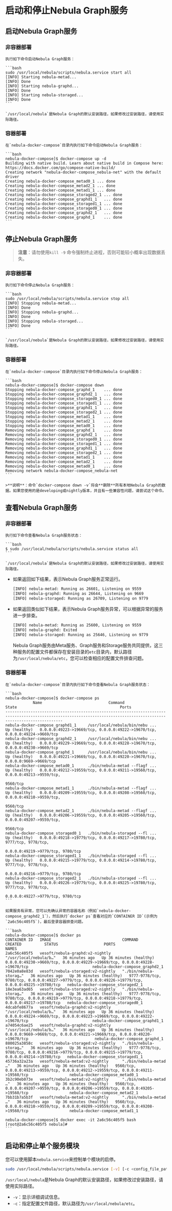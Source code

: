 # 启动和停止Nebula Graph服务

## 启动Nebula Graph服务

### 非容器部署
  
    执行如下命令启动Nebula Graph服务：

    ```bash
    sudo /usr/local/nebula/scripts/nebula.service start all
    [INFO] Starting nebula-metad...
    [INFO] Done
    [INFO] Starting nebula-graphd...
    [INFO] Done
    [INFO] Starting nebula-storaged...
    [INFO] Done
    ```

    `/usr/local/nebula`是Nebula Graph的默认安装路径，如果修改过安装路径，请使用实际路径。

### 容器部署

    在`nebula-docker-compose`目录内执行如下命令启动Nebula Graph服务：

    ```bash
    nebula-docker-compose]$ docker-compose up -d
    Building with native build. Learn about native build in Compose here: https://docs.docker.com/go/compose-native-build/
    Creating network "nebula-docker-compose_nebula-net" with the default driver
    Creating nebula-docker-compose_metad0_1 ... done
    Creating nebula-docker-compose_metad2_1 ... done
    Creating nebula-docker-compose_metad1_1 ... done
    Creating nebula-docker-compose_storaged2_1 ... done
    Creating nebula-docker-compose_graphd1_1   ... done
    Creating nebula-docker-compose_storaged1_1 ... done
    Creating nebula-docker-compose_storaged0_1 ... done
    Creating nebula-docker-compose_graphd2_1   ... done
    Creating nebula-docker-compose_graphd_1    ... done
    ```

## 停止Nebula Graph服务

>**注意**：请勿使用`kill -9` 命令强制终止进程，否则可能较小概率出现数据丢失。

### 非容器部署
  
    执行如下命令停止Nebula Graph服务：

    ```bash
    sudo /usr/local/nebula/scripts/nebula.service stop all
    [INFO] Stopping nebula-metad...
    [INFO] Done
    [INFO] Stopping nebula-graphd...
    [INFO] Done
    [INFO] Stopping nebula-storaged...
    [INFO] Done
    ```

    `/usr/local/nebula`是Nebula Graph的默认安装路径，如果修改过安装路径，请使用实际路径。

### 容器部署

    在`nebula-docker-compose`目录内执行如下命令停止Nebula Graph服务：

    ```bash
    nebula-docker-compose]$ docker-compose down
    Stopping nebula-docker-compose_graphd_1    ... done
    Stopping nebula-docker-compose_graphd2_1   ... done
    Stopping nebula-docker-compose_storaged0_1 ... done
    Stopping nebula-docker-compose_storaged1_1 ... done
    Stopping nebula-docker-compose_graphd1_1   ... done
    Stopping nebula-docker-compose_storaged2_1 ... done
    Stopping nebula-docker-compose_metad1_1    ... done
    Stopping nebula-docker-compose_metad2_1    ... done
    Stopping nebula-docker-compose_metad0_1    ... done
    Removing nebula-docker-compose_graphd_1    ... done
    Removing nebula-docker-compose_graphd2_1   ... done
    Removing nebula-docker-compose_storaged0_1 ... done
    Removing nebula-docker-compose_storaged1_1 ... done
    Removing nebula-docker-compose_graphd1_1   ... done
    Removing nebula-docker-compose_storaged2_1 ... done
    Removing nebula-docker-compose_metad1_1    ... done
    Removing nebula-docker-compose_metad2_1    ... done
    Removing nebula-docker-compose_metad0_1    ... done
    Removing network nebula-docker-compose_nebula-net
    ```

    >**说明**：命令`docker-compose down -v`将会**删除**所有本地Nebula Graph的数据。如果您使用的是developing或nightly版本，并且有一些兼容性问题，请尝试这个命令。

## 查看Nebula Graph服务

### 非容器部署
  
    执行如下命令查看Nebula Graph服务状态：

    ```bash
    $ sudo /usr/local/nebula/scripts/nebula.service status all
    ```

    `/usr/local/nebula`是Nebula Graph的默认安装路径，如果修改过安装路径，请使用实际路径。

  - 如果返回如下结果，表示Nebula Graph服务正常运行。

    ```bash
    [INFO] nebula-metad: Running as 26601, Listening on 9559
    [INFO] nebula-graphd: Running as 26644, Listening on 9669
    [INFO] nebula-storaged: Running as 26709, Listening on 9779
    ```

  - 如果返回类似如下结果，表示Nebula Graph服务异常，可以根据异常的服务进一步排查。

    ```bash
    [INFO] nebula-metad: Running as 25600, Listening on 9559
    [INFO] nebula-graphd: Exited
    [INFO] nebula-storaged: Running as 25646, Listening on 9779
    ```

    Nebula Graph服务由Meta服务、Graph服务和Storage服务共同提供，这三种服务的配置文件都保存在安装目录的`etc`目录内，默认路径为`/usr/local/nebula/etc`，您可以检查相应的配置文件排查问题。

### 容器部署

    在`nebula-docker-compose`目录内执行如下命令查看Nebula Graph服务状态：

    ```bash
    nebula-docker-compose]$ docker-compose ps
                Name                             Command                  State                                             Ports
    ---------------------------------------------------------------------------------------------------------------------------------------------------------------------
    nebula-docker-compose_graphd1_1     /usr/local/nebula/bin/nebu ...   Up (healthy)   0.0.0.0:49223->19669/tcp, 0.0.0.0:49222->19670/tcp, 0.0.0.0:49224->9669/tcp
    nebula-docker-compose_graphd2_1     /usr/local/nebula/bin/nebu ...   Up (healthy)   0.0.0.0:49229->19669/tcp, 0.0.0.0:49228->19670/tcp, 0.0.0.0:49230->9669/tcp
    nebula-docker-compose_graphd_1      /usr/local/nebula/bin/nebu ...   Up (healthy)   0.0.0.0:49221->19669/tcp, 0.0.0.0:49220->19670/tcp, 0.0.0.0:9669->9669/tcp
    nebula-docker-compose_metad0_1      ./bin/nebula-metad --flagf ...   Up (healthy)   0.0.0.0:49212->19559/tcp, 0.0.0.0:49211->19560/tcp, 0.0.0.0:49213->9559/tcp,
                                                                                        9560/tcp
    nebula-docker-compose_metad1_1      ./bin/nebula-metad --flagf ...   Up (healthy)   0.0.0.0:49209->19559/tcp, 0.0.0.0:49208->19560/tcp, 0.0.0.0:49210->9559/tcp,
                                                                                        9560/tcp
    nebula-docker-compose_metad2_1      ./bin/nebula-metad --flagf ...   Up (healthy)   0.0.0.0:49206->19559/tcp, 0.0.0.0:49205->19560/tcp, 0.0.0.0:49207->9559/tcp,
                                                                                        9560/tcp
    nebula-docker-compose_storaged0_1   ./bin/nebula-storaged --fl ...   Up (healthy)   0.0.0.0:49218->19779/tcp, 0.0.0.0:49217->19780/tcp, 9777/tcp, 9778/tcp,
                                                                                        0.0.0.0:49219->9779/tcp, 9780/tcp
    nebula-docker-compose_storaged1_1   ./bin/nebula-storaged --fl ...   Up (healthy)   0.0.0.0:49215->19779/tcp, 0.0.0.0:49214->19780/tcp, 9777/tcp, 9778/tcp,
                                                                                        0.0.0.0:49216->9779/tcp, 9780/tcp
    nebula-docker-compose_storaged2_1   ./bin/nebula-storaged --fl ...   Up (healthy)   0.0.0.0:49226->19779/tcp, 0.0.0.0:49225->19780/tcp, 9777/tcp, 9778/tcp,
                                                                                        0.0.0.0:49227->9779/tcp, 9780/tcp
    ```

    如果服务有异常，您可以先确认异常的容器名称（例如`nebula-docker-compose_graphd2_1`），然后执行`docker ps`查看对应的`CONTAINER ID`(示例为`2a6c56c405f5`)，最后登录容器排查问题。

    ```bash
    nebula-docker-compose]$ docker ps
    CONTAINER ID   IMAGE                               COMMAND                  CREATED          STATUS                    PORTS                                                                                                  NAMES
    2a6c56c405f5   vesoft/nebula-graphd:v2-nightly     "/usr/local/nebula/b…"   36 minutes ago   Up 36 minutes (healthy)   0.0.0.0:49230->9669/tcp, 0.0.0.0:49229->19669/tcp, 0.0.0.0:49228->19670/tcp                            nebula-docker-compose_graphd2_1
    7042e0a8e83d   vesoft/nebula-storaged:v2-nightly   "./bin/nebula-storag…"   36 minutes ago   Up 36 minutes (healthy)   9777-9778/tcp, 9780/tcp, 0.0.0.0:49227->9779/tcp, 0.0.0.0:49226->19779/tcp, 0.0.0.0:49225->19780/tcp   nebula-docker-compose_storaged2_1
    18e3ea63ad65   vesoft/nebula-storaged:v2-nightly   "./bin/nebula-storag…"   36 minutes ago   Up 36 minutes (healthy)   9777-9778/tcp, 9780/tcp, 0.0.0.0:49219->9779/tcp, 0.0.0.0:49218->19779/tcp, 0.0.0.0:49217->19780/tcp   nebula-docker-compose_storaged0_1
    4dcabfe8677a   vesoft/nebula-graphd:v2-nightly     "/usr/local/nebula/b…"   36 minutes ago   Up 36 minutes (healthy)   0.0.0.0:49224->9669/tcp, 0.0.0.0:49223->19669/tcp, 0.0.0.0:49222->19670/tcp                            nebula-docker-compose_graphd1_1
    a74054c6ae25   vesoft/nebula-graphd:v2-nightly     "/usr/local/nebula/b…"   36 minutes ago   Up 36 minutes (healthy)   0.0.0.0:9669->9669/tcp, 0.0.0.0:49221->19669/tcp, 0.0.0.0:49220->19670/tcp                             nebula-docker-compose_graphd_1
    880025a3858c   vesoft/nebula-storaged:v2-nightly   "./bin/nebula-storag…"   36 minutes ago   Up 36 minutes (healthy)   9777-9778/tcp, 9780/tcp, 0.0.0.0:49216->9779/tcp, 0.0.0.0:49215->19779/tcp, 0.0.0.0:49214->19780/tcp   nebula-docker-compose_storaged1_1
    45736a32a23a   vesoft/nebula-metad:v2-nightly      "./bin/nebula-metad …"   36 minutes ago   Up 36 minutes (healthy)   9560/tcp, 0.0.0.0:49213->9559/tcp, 0.0.0.0:49212->19559/tcp, 0.0.0.0:49211->19560/tcp                  nebula-docker-compose_metad0_1
    3b2c90eb073e   vesoft/nebula-metad:v2-nightly      "./bin/nebula-metad …"   36 minutes ago   Up 36 minutes (healthy)   9560/tcp, 0.0.0.0:49207->9559/tcp, 0.0.0.0:49206->19559/tcp, 0.0.0.0:49205->19560/tcp                  nebula-docker-compose_metad2_1
    7bb31b7a5b3f   vesoft/nebula-metad:v2-nightly      "./bin/nebula-metad …"   36 minutes ago   Up 36 minutes (healthy)   9560/tcp, 0.0.0.0:49210->9559/tcp, 0.0.0.0:49209->19559/tcp, 0.0.0.0:49208->19560/tcp                  nebula-docker-compose_metad1_1

    nebula-docker-compose]$ docker exec -it 2a6c56c405f5 bash
    [root@2a6c56c405f5 nebula]#
    ```

## 启动和停止单个服务模块

您可以使用脚本`nebula.service`来控制单个模块的启停。

```bash
sudo /usr/local/nebula/scripts/nebula.service [-v] [-c <config_file_path>] <start|stop|restart|status|kill> <metad|graphd|storaged|all>
```

`/usr/local/nebula`是Nebula Graph的默认安装路径，如果修改过安装路径，请使用实际路径。

- `-v`：显示详细调试信息。
- `-c`：指定配置文件路径，默认路径为`/usr/local/nebula/etc`。